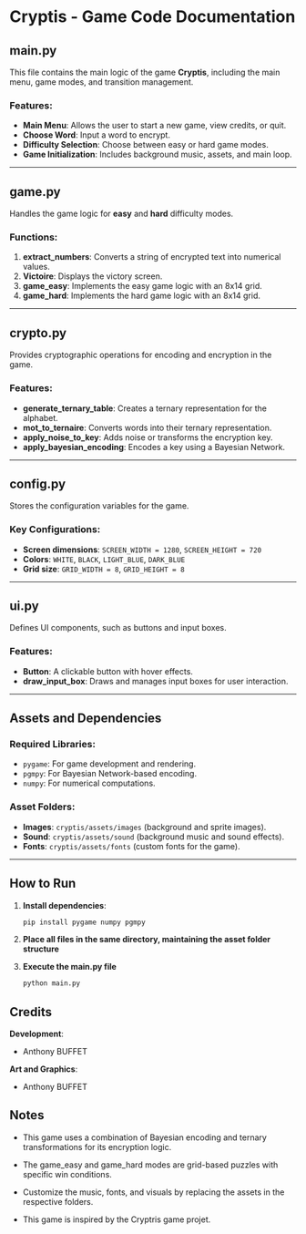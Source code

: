 # Cryptis - Game Code Documentation

## **main.py**

This file contains the main logic of the game **Cryptis**, including the main menu, game modes, and transition management.

### **Features**:
- **Main Menu**: Allows the user to start a new game, view credits, or quit.
- **Choose Word**: Input a word to encrypt.
- **Difficulty Selection**: Choose between easy or hard game modes.
- **Game Initialization**: Includes background music, assets, and main loop.

---

## **game.py**

Handles the game logic for **easy** and **hard** difficulty modes.

### **Functions**:
1. **extract_numbers**: Converts a string of encrypted text into numerical values.
2. **Victoire**: Displays the victory screen.
3. **game_easy**: Implements the easy game logic with an 8x14 grid.
4. **game_hard**: Implements the hard game logic with an 8x14 grid.

---

## **crypto.py**

Provides cryptographic operations for encoding and encryption in the game.

### **Features**:
- **generate_ternary_table**: Creates a ternary representation for the alphabet.
- **mot_to_ternaire**: Converts words into their ternary representation.
- **apply_noise_to_key**: Adds noise or transforms the encryption key.
- **apply_bayesian_encoding**: Encodes a key using a Bayesian Network.

---

## **config.py**

Stores the configuration variables for the game.

### **Key Configurations**:
- **Screen dimensions**: `SCREEN_WIDTH = 1280`, `SCREEN_HEIGHT = 720`
- **Colors**: `WHITE`, `BLACK`, `LIGHT_BLUE`, `DARK_BLUE`
- **Grid size**: `GRID_WIDTH = 8`, `GRID_HEIGHT = 8`

---

## **ui.py**

Defines UI components, such as buttons and input boxes.

### **Features**:
- **Button**: A clickable button with hover effects.
- **draw_input_box**: Draws and manages input boxes for user interaction.

---

## **Assets and Dependencies**

### **Required Libraries**:
- `pygame`: For game development and rendering.
- `pgmpy`: For Bayesian Network-based encoding.
- `numpy`: For numerical computations.

### **Asset Folders**:
- **Images**: `cryptis/assets/images` (background and sprite images).
- **Sound**: `cryptis/assets/sound` (background music and sound effects).
- **Fonts**: `cryptis/assets/fonts` (custom fonts for the game).

---

## **How to Run**

1. **Install dependencies**: 
   ```bash
   pip install pygame numpy pgmpy

2. **Place all files in the same directory, maintaining the asset folder structure**

3. **Execute the main.py file**

    ```bash
    python main.py

## **Credits**

 **Development**:
  - Anthony BUFFET

**Art and Graphics**:
  - Anthony BUFFET
    
## **Notes**

- This game uses a combination of Bayesian encoding and ternary transformations for its encryption logic.

- The game_easy and game_hard modes are grid-based puzzles with specific win conditions.

- Customize the music, fonts, and visuals by replacing the assets in the respective folders.

- This game is inspired by the Cryptris game projet.
